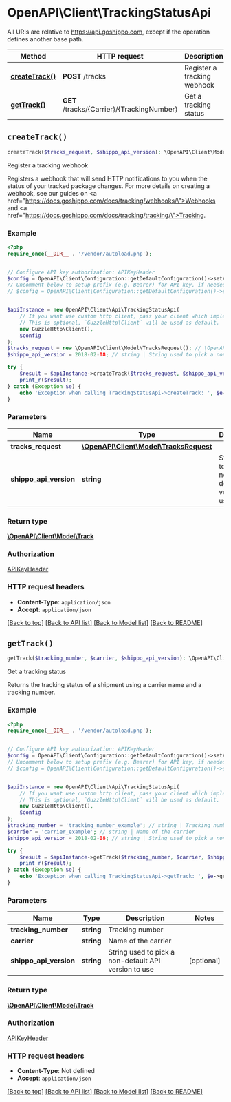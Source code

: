 # OpenAPI\Client\TrackingStatusApi

All URIs are relative to https://api.goshippo.com, except if the operation defines another base path.

| Method | HTTP request | Description |
| ------------- | ------------- | ------------- |
| [**createTrack()**](TrackingStatusApi.md#createTrack) | **POST** /tracks | Register a tracking webhook |
| [**getTrack()**](TrackingStatusApi.md#getTrack) | **GET** /tracks/{Carrier}/{TrackingNumber} | Get a tracking status |


## `createTrack()`

```php
createTrack($tracks_request, $shippo_api_version): \OpenAPI\Client\Model\Track
```

Register a tracking webhook

Registers a webhook that will send HTTP notifications to you when the status of your tracked package changes. For more details on creating a webhook, see our guides on <a href=\"https://docs.goshippo.com/docs/tracking/webhooks/\">Webhooks</a> and <a href=\"https://docs.goshippo.com/docs/tracking/tracking/\">Tracking</a>.

### Example

```php
<?php
require_once(__DIR__ . '/vendor/autoload.php');


// Configure API key authorization: APIKeyHeader
$config = OpenAPI\Client\Configuration::getDefaultConfiguration()->setApiKey('Authorization', 'YOUR_API_KEY');
// Uncomment below to setup prefix (e.g. Bearer) for API key, if needed
// $config = OpenAPI\Client\Configuration::getDefaultConfiguration()->setApiKeyPrefix('Authorization', 'Bearer');


$apiInstance = new OpenAPI\Client\Api\TrackingStatusApi(
    // If you want use custom http client, pass your client which implements `GuzzleHttp\ClientInterface`.
    // This is optional, `GuzzleHttp\Client` will be used as default.
    new GuzzleHttp\Client(),
    $config
);
$tracks_request = new \OpenAPI\Client\Model\TracksRequest(); // \OpenAPI\Client\Model\TracksRequest
$shippo_api_version = 2018-02-08; // string | String used to pick a non-default API version to use

try {
    $result = $apiInstance->createTrack($tracks_request, $shippo_api_version);
    print_r($result);
} catch (Exception $e) {
    echo 'Exception when calling TrackingStatusApi->createTrack: ', $e->getMessage(), PHP_EOL;
}
```

### Parameters

| Name | Type | Description  | Notes |
| ------------- | ------------- | ------------- | ------------- |
| **tracks_request** | [**\OpenAPI\Client\Model\TracksRequest**](../Model/TracksRequest.md)|  | |
| **shippo_api_version** | **string**| String used to pick a non-default API version to use | [optional] |

### Return type

[**\OpenAPI\Client\Model\Track**](../Model/Track.md)

### Authorization

[APIKeyHeader](../../README.md#APIKeyHeader)

### HTTP request headers

- **Content-Type**: `application/json`
- **Accept**: `application/json`

[[Back to top]](#) [[Back to API list]](../../README.md#endpoints)
[[Back to Model list]](../../README.md#models)
[[Back to README]](../../README.md)

## `getTrack()`

```php
getTrack($tracking_number, $carrier, $shippo_api_version): \OpenAPI\Client\Model\Track
```

Get a tracking status

Returns the tracking status of a shipment using a carrier name and a tracking number.

### Example

```php
<?php
require_once(__DIR__ . '/vendor/autoload.php');


// Configure API key authorization: APIKeyHeader
$config = OpenAPI\Client\Configuration::getDefaultConfiguration()->setApiKey('Authorization', 'YOUR_API_KEY');
// Uncomment below to setup prefix (e.g. Bearer) for API key, if needed
// $config = OpenAPI\Client\Configuration::getDefaultConfiguration()->setApiKeyPrefix('Authorization', 'Bearer');


$apiInstance = new OpenAPI\Client\Api\TrackingStatusApi(
    // If you want use custom http client, pass your client which implements `GuzzleHttp\ClientInterface`.
    // This is optional, `GuzzleHttp\Client` will be used as default.
    new GuzzleHttp\Client(),
    $config
);
$tracking_number = 'tracking_number_example'; // string | Tracking number
$carrier = 'carrier_example'; // string | Name of the carrier
$shippo_api_version = 2018-02-08; // string | String used to pick a non-default API version to use

try {
    $result = $apiInstance->getTrack($tracking_number, $carrier, $shippo_api_version);
    print_r($result);
} catch (Exception $e) {
    echo 'Exception when calling TrackingStatusApi->getTrack: ', $e->getMessage(), PHP_EOL;
}
```

### Parameters

| Name | Type | Description  | Notes |
| ------------- | ------------- | ------------- | ------------- |
| **tracking_number** | **string**| Tracking number | |
| **carrier** | **string**| Name of the carrier | |
| **shippo_api_version** | **string**| String used to pick a non-default API version to use | [optional] |

### Return type

[**\OpenAPI\Client\Model\Track**](../Model/Track.md)

### Authorization

[APIKeyHeader](../../README.md#APIKeyHeader)

### HTTP request headers

- **Content-Type**: Not defined
- **Accept**: `application/json`

[[Back to top]](#) [[Back to API list]](../../README.md#endpoints)
[[Back to Model list]](../../README.md#models)
[[Back to README]](../../README.md)
